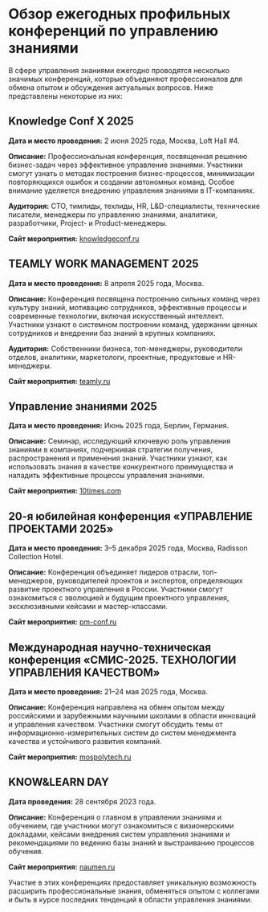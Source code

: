 # Обзор ежегодных профильных конференций по управлению знаниями

В сфере управления знаниями ежегодно проводятся несколько значимых конференций, которые объединяют профессионалов для обмена опытом и обсуждения актуальных вопросов. Ниже представлены некоторые из них:

## Knowledge Conf X 2025

**Дата и место проведения:** 2 июня 2025 года, Москва, Loft Hall \#4.

**Описание:** Профессиональная конференция, посвященная решению бизнес-задач через эффективное управление знаниями. Участники смогут узнать о методах построения бизнес-процессов, минимизации повторяющихся ошибок и создании автономных команд. Особое внимание уделяется внедрению управления знаниями в IT-компаниях.

**Аудитория:** CTO, тимлиды, техлиды, HR, L&D-специалисты, технические писатели, менеджеры по управлению знаниями, аналитики, разработчики, Project- и Product-менеджеры.

**Сайт мероприятия:** [knowledgeconf.ru](https://knowledgeconf.ru/2025)

## TEAMLY WORK MANAGEMENT 2025

**Дата и место проведения:** 8 апреля 2025 года, Москва.

**Описание:** Конференция посвящена построению сильных команд через культуру знаний, мотивацию сотрудников, эффективные процессы и современные технологии, включая искусственный интеллект. Участники узнают о системном построении команд, удержании ценных сотрудников и внедрении баз знаний в крупных компаниях.

**Аудитория:** Собственники бизнеса, топ-менеджеры, руководители отделов, аналитики, маркетологи, проектные, продуктовые и HR-менеджеры.

**Сайт мероприятия:** [teamly.ru](https://teamly.ru/conf)

## Управление знаниями 2025

**Дата и место проведения:** Июнь 2025 года, Берлин, Германия.

**Описание:** Семинар, исследующий ключевую роль управления знаниями в компаниях, подчеркивая стратегии получения, распространения и применения знаний. Участники узнают, как использовать знания в качестве конкурентного преимущества и наладить эффективные процессы управления знаниями.

**Сайт мероприятия:** [10times.com](https://10times.com/ru/e1rd-25h1-h1gp)

## 20-я юбилейная конференция «УПРАВЛЕНИЕ ПРОЕКТАМИ 2025»

**Дата и место проведения:** 3–5 декабря 2025 года, Москва, Radisson Collection Hotel.

**Описание:** Конференция объединяет лидеров отрасли, топ-менеджеров, руководителей проектов и экспертов, определяющих развитие проектного управления в России. Участники смогут ознакомиться с эволюцией и будущим проектного управления, эксклюзивными кейсами и мастер-классами.

**Сайт мероприятия:** [pm-conf.ru](https://pm-conf.ru/)

## Международная научно-техническая конференция «СМИС-2025. ТЕХНОЛОГИИ УПРАВЛЕНИЯ КАЧЕСТВОМ»

**Дата и место проведения:** 21–24 мая 2025 года, Москва.

**Описание:** Конференция направлена на обмен опытом между российскими и зарубежными научными школами в области инноваций и управления качеством. Участники смогут обсудить темы от информационно-измерительных систем до систем менеджмента качества и устойчивого развития компаний.

**Сайт мероприятия:** [mospolytech.ru](https://mospolytech.ru/fakultety-i-instituty/fakultet-mashinostroeniya/news/mezhdunarodnaya-nauchno-tekhnicheskaya-konferentsiya-smis-2025-tekhnologii-upravleniya-kachestvom/)

## KNOW&LEARN DAY

**Дата проведения:** 28 сентября 2023 года.

**Описание:** Конференция о главном в управлении знаниями и обучением, где участники могут ознакомиться с визионерскими докладами, кейсами внедрения систем управления знаниями и рекомендациями по ведению базы знаний и выстраиванию процессов обучения.

**Сайт мероприятия:** [naumen.ru](https://www.naumen.ru/knowlearnday/)

Участие в этих конференциях предоставляет уникальную возможность расширить профессиональные знания, обменяться опытом с коллегами и быть в курсе последних тенденций в области управления знаниями.
